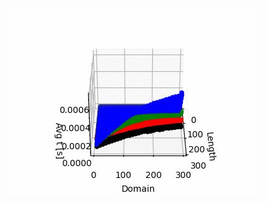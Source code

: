 ![](https://github.com/jsabahu/Tiny-projects/blob/main/CountingAlgorithmsComparison/figures/300_300_100_10.gif)